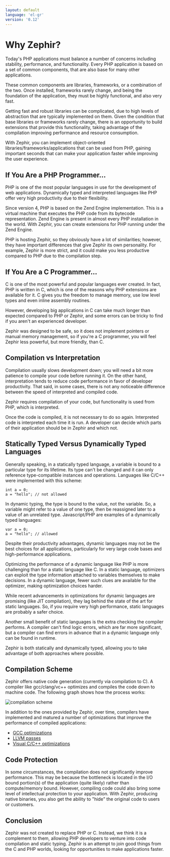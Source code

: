 ```yaml
---
layout: default
language: 'el-gr'
version: '0.12'
---
```


# Why Zephir?

Today's PHP applications must balance a number of concerns including stability, performance, and functionality. Every PHP application is based on a set of common components, that are also base for many other applications.

These common components are libraries, frameworks, or a combination of the two. Once installed, frameworks rarely change, and being the foundation of the application, they must be highly functional, and also very fast.

Getting fast and robust libraries can be complicated, due to high levels of abstraction that are typically implemented on them. Given the condition that base libraries or frameworks rarely change, there is an opportunity to build extensions that provide this functionality, taking advantage of the compilation improving performance and resource consumption.

With Zephir, you can implement object-oriented libraries/frameworks/applications that can be used from PHP, gaining important seconds that can make your application faster while improving the user experience.

<a name='if-you-are-a-php-programmer'></a>

## If You Are a PHP Programmer...

PHP is one of the most popular languages in use for the development of web applications. Dynamically typed and interpreted languages like PHP offer very high productivity due to their flexibility.

Since version 4, PHP is based on the Zend Engine implementation. This is a virtual machine that executes the PHP code from its bytecode representation. Zend Engine is present in almost every PHP installation in the world. With Zephir, you can create extensions for PHP running under the Zend Engine.

PHP is hosting Zephir, so they obviously have a lot of similarities; however, they have important differences that give Zephir its own personality. For example, Zephir is more strict, and it could make you less productive compared to PHP due to the compilation step.

<a name='if-you-are-a-c-programmer'></a>

## If You Are a C Programmer...

C is one of the most powerful and popular languages ever created. In fact, PHP is written in C, which is one of the reasons why PHP extensions are available for it. C gives you the freedom to manage memory, use low level types and even inline assembly routines.

However, developing big applications in C can take much longer than expected compared to PHP or Zephir, and some errors can be tricky to find if you aren't an experienced developer.

Zephir was designed to be safe, so it does not implement pointers or manual memory management, so if you're a C programmer, you will feel Zephir less powerful, but more friendly, than C.

<a name='compilation-vs-interpretation'></a>

## Compilation vs Interpretation

Compilation usually slows development down; you will need a bit more patience to compile your code before running it. On the other hand, interpretation tends to reduce code performance in favor of developer productivity. That said, in some cases, there is not any noticeable difference between the speed of interpreted and compiled code.

Zephir requires compilation of your code, but functionality is used from PHP, which is interpreted.

Once the code is compiled, it is not necessary to do so again. Interpreted code is interpreted each time it is run. A developer can decide which parts of their application should be in Zephir and which not.

<a name='statically-typed-versus-dynamically-typed-languages'></a>

## Statically Typed Versus Dynamically Typed Languages

Generally speaking, in a statically typed language, a variable is bound to a particular type for its lifetime. Its type can't be changed and it can only reference type-compatible instances and operations. Languages like C/C++ were implemented with this scheme:

```zephir
int a = 0;
a = "hello"; // not allowed
```

In dynamic typing, the type is bound to the value, not the variable. So, a variable might refer to a value of one type, then be reassigned later to a value of an unrelated type. Javascript/PHP are examples of a dynamically typed languages:

```zephir
var a = 0;
a = "hello"; // allowed
```

Despite their productivity advantages, dynamic languages may not be the best choices for all applications, particularly for very large code bases and high-performance applications.

Optimizing the performance of a dynamic language like PHP is more challenging than for a static language like C. In a static language, optimizers can exploit the type information attached to variables themselves to make decisions. In a dynamic language, fewer such clues are available for the optimizer, making optimization choices harder.

While recent advancements in optimizations for dynamic languages are promising (like JIT compilation), they lag behind the state of the art for static languages. So, if you require very high performance, static languages are probably a safer choice.

Another small benefit of static languages is the extra checking the compiler performs. A compiler can't find logic errors, which are far more significant, but a compiler can find errors in advance that in a dynamic language only can be found in runtime.

Zephir is both statically and dynamically typed, allowing you to take advantage of both approaches where possible.

<a name='compilation-scheme'></a>

## Compilation Scheme

Zephir offers native code generation (currently via compilation to C). A compiler like gcc/clang/vc++ optimizes and compiles the code down to machine code. The following graph shows how the process works:

![compilation scheme](/assets/content/scheme.png)

In addition to the ones provided by Zephir, over time, compilers have implemented and matured a number of optimizations that improve the performance of compiled applications:

* [GCC optimizations](http://gcc.gnu.org/onlinedocs/gcc-4.1.0/gcc/Optimize-Options.html)
* [LLVM passes](http://llvm.org/docs/Passes.html)
* [Visual C/C++ optimizations](http://msdn.microsoft.com/en-us/library/k1ack8f1.aspx)

<a name='code-protection'></a>

## Code Protection

In some circumstances, the compilation does not significantly improve performance. This may be because the bottleneck is located in the I/O bound portion(s) of the application (quite likely) rather than compute/memory bound. However, compiling code could also bring some level of intellectual protection to your application. With Zephir, producing native binaries, you also get the ability to "hide" the original code to users or customers.

<a name='conclusion'></a>

## Conclusion

Zephir was not created to replace PHP or C. Instead, we think it is a complement to them, allowing PHP developers to venture into code compilation and static typing. Zephir is an attempt to join good things from the C and PHP worlds, looking for opportunities to make applications faster.
